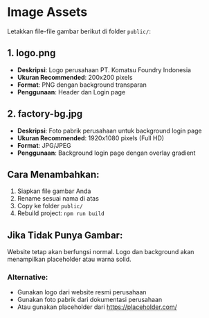 # Image Assets

Letakkan file-file gambar berikut di folder `public/`:

## 1. logo.png
- **Deskripsi**: Logo perusahaan PT. Komatsu Foundry Indonesia
- **Ukuran Recommended**: 200x200 pixels
- **Format**: PNG dengan background transparan
- **Penggunaan**: Header dan Login page

## 2. factory-bg.jpg
- **Deskripsi**: Foto pabrik perusahaan untuk background login page
- **Ukuran Recommended**: 1920x1080 pixels (Full HD)
- **Format**: JPG/JPEG
- **Penggunaan**: Background login page dengan overlay gradient

## Cara Menambahkan:

1. Siapkan file gambar Anda
2. Rename sesuai nama di atas
3. Copy ke folder `public/`
4. Rebuild project: `npm run build`

## Jika Tidak Punya Gambar:

Website tetap akan berfungsi normal. Logo dan background akan menampilkan placeholder atau warna solid.

### Alternative:
- Gunakan logo dari website resmi perusahaan
- Gunakan foto pabrik dari dokumentasi perusahaan
- Atau gunakan placeholder dari https://placeholder.com/
